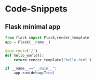 # Code-Snippets

## Flask minimal app
```python
from flask import Flask,render_template
app = Flask(__name__)

@app.route('/')
def hello_world():
    return render_template('hello.html')

if __name__=="__main__":
    app.run(debug=True)
```
